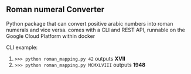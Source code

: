 ## Roman numeral Converter

Python package that can convert positive arabic numbers into roman numerals and vice versa.
comes with a CLI and REST API, runnable on the Google Cloud Platform within docker

CLI example:
1. `>>> python roman_mapping.py 42` outputs **XVII**
2. `>>> python roman_mapping.py MCMXLVIII` outputs **1948**

